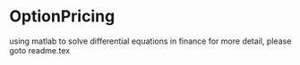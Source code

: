 # OptionPricing
using matlab to solve differential equations in finance
for more detail, please goto readme.tex
